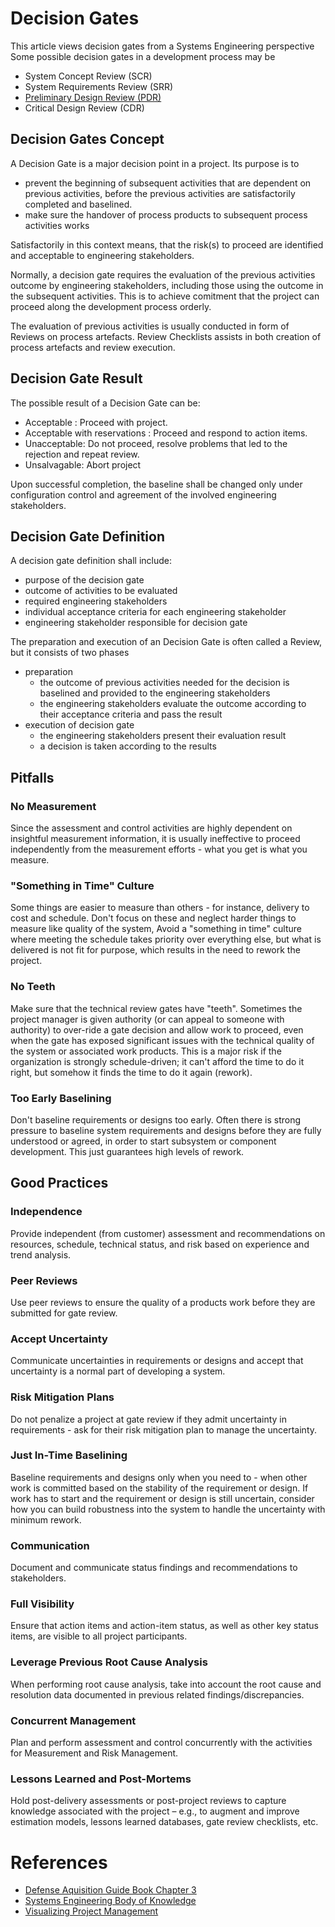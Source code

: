 # Decision Gates

This article views decision gates from a Systems Engineering perspective
Some possible decision gates in a development process may be
 * System Concept Review (SCR)
 * System Requirements Review (SRR)
 * [Preliminary Design Review (PDR)](preliminarydesignreview.md)
 * Critical Design Review (CDR)


## Decision Gates Concept

A Decision Gate is a major decision point in a project.
Its purpose is to
* prevent the beginning of subsequent activities that are dependent on previous activities, before the previous activities are satisfactorily completed and baselined.
* make sure the handover of process products to subsequent process activities works
 
 Satisfactorily in this context means, that the risk(s) to proceed are identified and acceptable to engineering stakeholders.

Normally, a decision gate requires the evaluation of the previous activities outcome by engineering stakeholders, including those using the outcome in the subsequent activities. This is to achieve comitment that the project can proceed along the development process orderly.

The evaluation of previous activities is usually conducted in form of Reviews on process artefacts. Review Checklists assists in both creation of process artefacts and review execution.

## Decision Gate Result
The possible result of a Decision Gate can be:
 * Acceptable : Proceed with project.
 * Acceptable with reservations : Proceed and respond to action items.
 * Unacceptable: Do not proceed, resolve problems that led to the rejection and repeat review.
 * Unsalvagable: Abort project

Upon successful completion, the baseline shall be changed only under configuration control and agreement of the involved engineering stakeholders.

## Decision Gate Definition
A decision gate definition shall include:
 * purpose of the decision gate
 * outcome of activities to be evaluated
 * required engineering stakeholders
 * individual acceptance criteria for each engineering stakeholder
 * engineering stakeholder responsible for decision gate

The preparation and execution of an Decision Gate is often called a Review, but it consists of two phases
 * preparation
   * the outcome of previous activities needed for the decision is baselined and provided to the engineering stakeholders
   * the engineering stakeholders evaluate the outcome according to their acceptance criteria and pass the result
 * execution of decision gate
   * the engineering stakeholders present their evaluation result
   * a decision is taken according to the results

## Pitfalls
### No Measurement	

Since the assessment and control activities are highly dependent on insightful measurement information, it is usually ineffective to proceed independently from the measurement efforts - what you get is what you measure.

### "Something in Time" Culture
Some things are easier to measure than others - for instance, delivery to cost and schedule. Don't focus on these and neglect harder things to measure like quality of the system, Avoid a "something in time" culture where meeting the schedule takes priority over everything else, but what is delivered is not fit for purpose, which results in the need to rework the project.
### No Teeth
	
Make sure that the technical review gates have "teeth". Sometimes the project manager is given authority (or can appeal to someone with authority) to over-ride a gate decision and allow work to proceed, even when the gate has exposed significant issues with the technical quality of the system or associated work products. This is a major risk if the organization is strongly schedule-driven; it can't afford the time to do it right, but somehow it finds the time to do it again (rework).

### Too Early Baselining
Don't baseline requirements or designs too early. Often there is strong pressure to baseline system requirements and designs before they are fully understood or agreed, in order to start subsystem or component development. This just guarantees high levels of rework.

## Good Practices
### Independence
Provide independent (from customer) assessment and recommendations on resources, schedule, technical status, and risk based on experience and trend analysis.

### Peer Reviews
Use peer reviews to ensure the quality of a products work before they are submitted for gate review.

### Accept Uncertainty
Communicate uncertainties in requirements or designs and accept that uncertainty is a normal part of developing a system.

### Risk Mitigation Plans
Do not penalize a project at gate review if they admit uncertainty in requirements - ask for their risk mitigation plan to manage the uncertainty.

### Just In-Time Baselining
Baseline requirements and designs only when you need to - when other work is committed based on the stability of the requirement or design. If work has to start and the requirement or design is still uncertain, consider how you can build robustness into the system to handle the uncertainty with minimum rework.

### Communication
Document and communicate status findings and recommendations to stakeholders.

### Full Visibility
Ensure that action items and action-item status, as well as other key status items, are visible to all project participants.

### Leverage Previous Root Cause Analysis
When performing root cause analysis, take into account the root cause and resolution data documented in previous related findings/discrepancies.

### Concurrent Management
Plan and perform assessment and control concurrently with the activities for Measurement and Risk Management.

### Lessons Learned and Post-Mortems
Hold post-delivery assessments or post-project reviews to capture knowledge associated with the project – e.g., to augment and improve estimation models, lessons learned databases, gate review checklists, etc.

# References
 * [Defense Aquisition Guide Book Chapter 3](https://ac.cto.mil/wp-content/uploads/2022/02/Eng-Defense-Systems_Feb2022-Cleared-slp.pdf)
 * [Systems Engineering Body of Knowledge](https://sebokwiki.org/wiki/Guide_to_the_Systems_Engineering_Body_of_Knowledge_(SEBoK))
 * [ Visualizing Project Management](https://www.amazon.com/Visualizing-Project-Management-Frameworks-Mastering/dp/0471648485)
